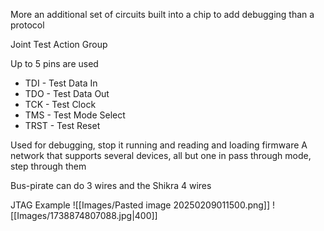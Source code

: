 
More an additional set of circuits built into a chip to add debugging than a protocol

Joint Test Action Group

Up to 5 pins are used
- TDI - Test Data In
- TDO - Test Data Out
- TCK - Test Clock
- TMS - Test Mode Select
- TRST - Test Reset

Used for debugging, stop it running and reading and loading firmware
A network that supports several devices, all but one in pass through mode, step through them

Bus-pirate can do 3 wires and the Shikra 4 wires

JTAG Example
![[Images/Pasted image 20250209011500.png]]
![[Images/1738874807088.jpg|400]]

